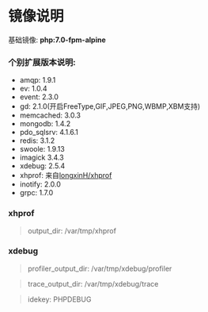  # 镜像说明
基础镜像: **php:7.0-fpm-alpine**

### 个别扩展版本说明:
* amqp: 1.9.1
* ev: 1.0.4
* event: 2.3.0
* gd: 2.1.0(开启FreeType,GIF,JPEG,PNG,WBMP,XBM支持)
* memcached: 3.0.3
* mongodb: 1.4.2
* pdo_sqlsrv: 4.1.6.1
* redis: 3.1.2
* swoole: 1.9.13
* imagick 3.4.3
* xdebug: 2.5.4
* xhprof: 来自[longxinH/xhprof](https://github.com/longxinH/xhprof)
* inotify: 2.0.0
* grpc: 1.7.0

### xhprof
> output_dir: /var/tmp/xhprof

### xdebug
> profiler_output_dir: /var/tmp/xdebug/profiler

> trace_output_dir: /var/tmp/xdebug/trace

> idekey: PHPDEBUG


